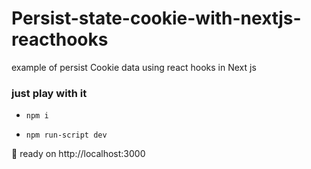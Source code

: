 # Persist-state-cookie-with-nextjs-reacthooks

example of persist Cookie  data using react hooks in Next js

### just play with it

- `npm i`

- `npm run-script dev`

🚀  ready on http://localhost:3000
